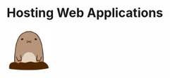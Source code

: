 # Hosting Web Applications

<img src="https://github.com/dionisiatara/WhackAMoleGame/blob/develop/src/pictures/mole.png" width="100">
